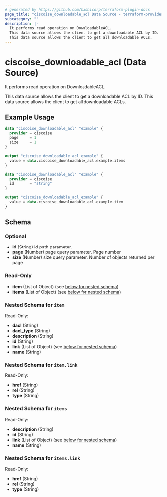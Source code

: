 ```yaml
---
# generated by https://github.com/hashicorp/terraform-plugin-docs
page_title: "ciscoise_downloadable_acl Data Source - terraform-provider-ciscoise"
subcategory: ""
description: |-
  It performs read operation on DownloadableACL.
  This data source allows the client to get a downloadable ACL by ID.
  This data source allows the client to get all downloadable ACLs.
---
```


# ciscoise_downloadable_acl (Data Source)

It performs read operation on DownloadableACL.

This data source allows the client to get a downloadable ACL by ID.
This data source allows the client to get all downloadable ACLs.

## Example Usage

```terraform
data "ciscoise_downloadable_acl" "example" {
  provider = ciscoise
  page     = 1
  size     = 1
}

output "ciscoise_downloadable_acl_example" {
  value = data.ciscoise_downloadable_acl.example.items
}

data "ciscoise_downloadable_acl" "example" {
  provider = ciscoise
  id       = "string"
}

output "ciscoise_downloadable_acl_example" {
  value = data.ciscoise_downloadable_acl.example.item
}
```

<!-- schema generated by tfplugindocs -->
## Schema

### Optional

- **id** (String) id path parameter.
- **page** (Number) page query parameter. Page number
- **size** (Number) size query parameter. Number of objects returned per page

### Read-Only

- **item** (List of Object) (see [below for nested schema](#nestedatt--item))
- **items** (List of Object) (see [below for nested schema](#nestedatt--items))

<a id="nestedatt--item"></a>
### Nested Schema for `item`

Read-Only:

- **dacl** (String)
- **dacl_type** (String)
- **description** (String)
- **id** (String)
- **link** (List of Object) (see [below for nested schema](#nestedobjatt--item--link))
- **name** (String)

<a id="nestedobjatt--item--link"></a>
### Nested Schema for `item.link`

Read-Only:

- **href** (String)
- **rel** (String)
- **type** (String)



<a id="nestedatt--items"></a>
### Nested Schema for `items`

Read-Only:

- **description** (String)
- **id** (String)
- **link** (List of Object) (see [below for nested schema](#nestedobjatt--items--link))
- **name** (String)

<a id="nestedobjatt--items--link"></a>
### Nested Schema for `items.link`

Read-Only:

- **href** (String)
- **rel** (String)
- **type** (String)


